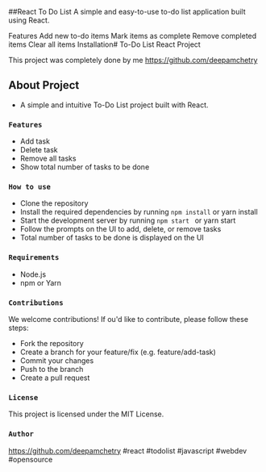 ##React To Do List 
A simple and easy-to-use to-do list application built using React.

Features
Add new to-do items
Mark items as complete
Remove completed items
Clear all items
Installation# To-Do List React Project

This project was completely done by me https://github.com/deepamchetry

## About Project 

* A simple and intuitive To-Do List project built with React.

### `Features`

* Add task
* Delete task
* Remove all tasks
* Show total number of tasks to be done

### `How to use`

* Clone the repository
* Install the required dependencies by running `npm install` or yarn install
* Start the development server by running  `npm start ` or yarn start
* Follow the prompts on the UI to add, delete, or remove tasks
* Total number of tasks to be done is displayed on the UI

### `Requirements`

* Node.js
* npm or Yarn

### `Contributions`
We welcome contributions! If ou'd like to contribute, please follow these steps:

* Fork the repository
* Create a branch for your feature/fix (e.g. feature/add-task)
* Commit your changes
* Push to the branch
* Create a pull request

### ` License `
This project is licensed under the MIT License.

### ` Author `
https://github.com/deepamchetry
#react #todolist #javascript #webdev #opensource

